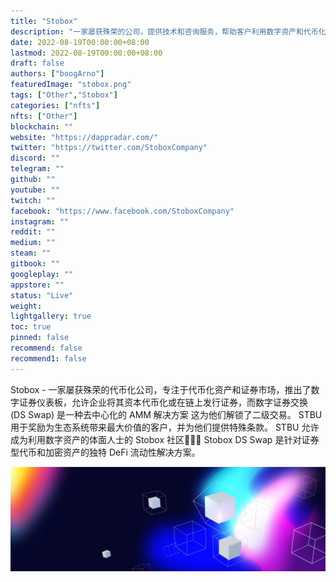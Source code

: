 ```yaml
---
title: "Stobox"
description: "一家屡获殊荣的公司，提供技术和咨询服务，帮助客户利用数字资产和代币化证券。"
date: 2022-08-19T00:00:00+08:00
lastmod: 2022-08-19T00:00:00+08:00
draft: false
authors: ["boogArno"]
featuredImage: "stobox.png"
tags: ["Other","Stobox"]
categories: ["nfts"]
nfts: ["Other"]
blockchain: ""
website: "https://dappradar.com/"
twitter: "https://twitter.com/StoboxCompany"
discord: ""
telegram: ""
github: ""
youtube: ""
twitch: ""
facebook: "https://www.facebook.com/StoboxCompany"
instagram: ""
reddit: ""
medium: ""
steam: ""
gitbook: ""
googleplay: ""
appstore: ""
status: "Live"
weight: 
lightgallery: true
toc: true
pinned: false
recommend: false
recommend1: false
---
```

Stobox - 一家屡获殊荣的代币化公司，专注于代币化资产和证券市场，推出了数字证券仪表板，允许企业将其资本代币化或在链上发行证券，而数字证券交换 (DS Swap) 是一种去中心化的 AMM 解决方案 这为他们解锁了二级交易。 STBU 用于奖励为生态系统带来最大价值的客户，并为他们提供特殊条款。 STBU 允许成为利用数字资产的体面人士的 Stobox 社区👨🏻‍💻 Stobox DS Swap 是针对证券型代币和加密资产的独特 DeFi 流动性解决方案。

![1080x360](1080x360.jpg)

